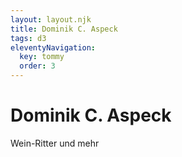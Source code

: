 ```yaml
---
layout: layout.njk
title: Dominik C. Aspeck
tags: d3
eleventyNavigation:
  key: tommy
  order: 3
---
```


# Dominik C. Aspeck

Wein-Ritter und mehr
